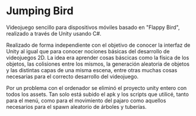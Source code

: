 # Jumping Bird
Videojuego sencillo para dispositivos móviles basado en "Flappy Bird", realizado a través de Unity usando C#.

Realizado de forma independiente con el objetivo de conocer la interfaz de Unity al igual que para conocer nociones básicas del desarrollo de videojuegos 2D. La idea era aprender cosas báscicas como la física de los objetos, las colisiones entre los mismos, la generación aleatoria de objetos y las distintas capas de una misma escena, entre otras muchas cosas necesarias para el correcto desarrollo del videojuego. 

Por un problema con el ordenador se eliminó el proyecto unity entero con todos los assets. Tan solo está subido el apk y los scripts que utilicé, tanto para el menú, como para el movimiento del pajaro como aquellos necesarios para el spawn aleatorio de árboles y tuberías. 
